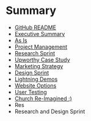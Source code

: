 # Summary

* [GitHub README](README.md)
* [Executive Summary](executive_summary.md)
* [As Is](as_is.md)
* [Project Management](project_management.md)
* [Research Sprint](research_sprint.md)
* [Upworthy Case Study](upworthy_case_study.md)
* [Marketing Strategy](marketing_strategy.md)
* [Design Sprint](design_sprint.md)
* [Lightning Demos](lightning_demos.md)
* [Website Options](website_options.md)
* [User Testing](user_testing.md)
* [Church Re-Imagined :)](church_re-imagined.md)
* Res
* Research and Design Sprint

